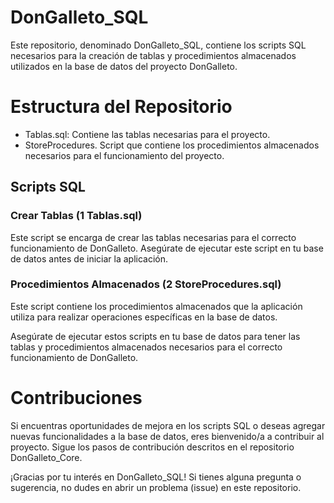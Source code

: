 # DonGalleto_SQL
Este repositorio, denominado DonGalleto_SQL, contiene los scripts SQL necesarios para la creación de tablas y procedimientos almacenados utilizados en la base de datos del proyecto DonGalleto.

# Estructura del Repositorio
- Tablas.sql: Contiene las tablas necesarias para el proyecto.
- StoreProcedures. Script que contiene los procedimientos almacenados necesarios para el funcionamiento del proyecto.

## Scripts SQL
### Crear Tablas (1 Tablas.sql)
Este script se encarga de crear las tablas necesarias para el correcto funcionamiento de DonGalleto. Asegúrate de ejecutar este script en tu base de datos antes de iniciar la aplicación.

### Procedimientos Almacenados (2 StoreProcedures.sql)
Este script contiene los procedimientos almacenados que la aplicación utiliza para realizar operaciones específicas en la base de datos.

Asegúrate de ejecutar estos scripts en tu base de datos para tener las tablas y procedimientos almacenados necesarios para el correcto funcionamiento de DonGalleto.

# Contribuciones
Si encuentras oportunidades de mejora en los scripts SQL o deseas agregar nuevas funcionalidades a la base de datos, eres bienvenido/a a contribuir al proyecto. Sigue los pasos de contribución descritos en el repositorio DonGalleto_Core.

¡Gracias por tu interés en DonGalleto_SQL! Si tienes alguna pregunta o sugerencia, no dudes en abrir un problema (issue) en este repositorio.






